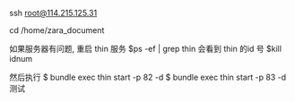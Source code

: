 ssh root@114.215.125.31

cd /home/zara_document

如果服务器有问题, 重启 thin 服务
$ps -ef | grep thin
会看到 thin 的id 号
$kill idnum

然后执行
$ bundle exec thin start -p 82 -d
$ bundle exec thin start -p 83 -d 测试



